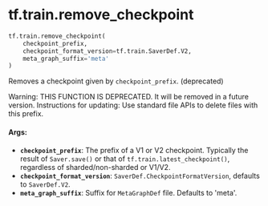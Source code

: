 <div itemscope itemtype="http://developers.google.com/ReferenceObject">
<meta itemprop="name" content="tf.train.remove_checkpoint" />
<meta itemprop="path" content="Stable" />
</div>

# tf.train.remove_checkpoint

``` python
tf.train.remove_checkpoint(
    checkpoint_prefix,
    checkpoint_format_version=tf.train.SaverDef.V2,
    meta_graph_suffix='meta'
)
```

Removes a checkpoint given by `checkpoint_prefix`. (deprecated)

Warning: THIS FUNCTION IS DEPRECATED. It will be removed in a future version.
Instructions for updating:
Use standard file APIs to delete files with this prefix.

#### Args:

* <b>`checkpoint_prefix`</b>: The prefix of a V1 or V2 checkpoint. Typically the result
    of `Saver.save()` or that of `tf.train.latest_checkpoint()`, regardless of
    sharded/non-sharded or V1/V2.
* <b>`checkpoint_format_version`</b>: `SaverDef.CheckpointFormatVersion`, defaults to
    `SaverDef.V2`.
* <b>`meta_graph_suffix`</b>: Suffix for `MetaGraphDef` file. Defaults to 'meta'.